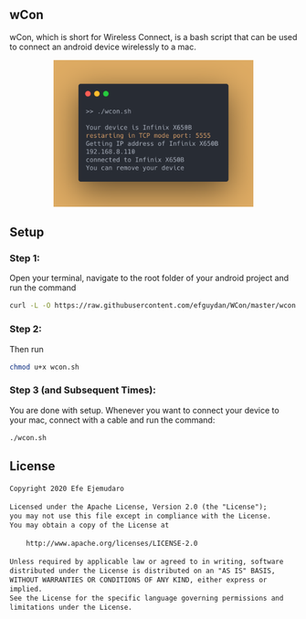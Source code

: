 ## wCon

wCon, which is short for Wireless Connect, is a bash script that can be used to connect an android device wirelessly to a mac.

<p align="center">
  <img width="350" src="https://raw.githubusercontent.com/efguydan/WCon/master/showcase/screenshot.png">
</p>

## Setup
### Step 1: 
Open your terminal, navigate to the root folder of your android project and run the command

```bash
curl -L -O https://raw.githubusercontent.com/efguydan/WCon/master/wcon.sh
```

### Step 2: 
Then run

```bash
chmod u+x wcon.sh
```

### Step 3 (and Subsequent Times): 
You are done with setup. Whenever you want to connect your device to your mac, connect with a cable and run the command:

```bash
./wcon.sh
```

## License
```text
Copyright 2020 Efe Ejemudaro

Licensed under the Apache License, Version 2.0 (the "License");
you may not use this file except in compliance with the License.
You may obtain a copy of the License at

    http://www.apache.org/licenses/LICENSE-2.0

Unless required by applicable law or agreed to in writing, software
distributed under the License is distributed on an "AS IS" BASIS,
WITHOUT WARRANTIES OR CONDITIONS OF ANY KIND, either express or implied.
See the License for the specific language governing permissions and
limitations under the License.
```
